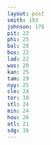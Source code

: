 ```yaml
---
layout: post
smith: 193
johnson: 178
pit: 22
phi: 25
bal: 28
bos: 22
lad: 22
was: 20
kan: 25
tam: 29
nyy: 25
cle: 24
tor: 18
stl: 24
min: 24
hou: 26
atl: 21
sdg: 16
---
```


